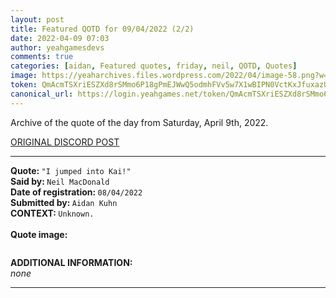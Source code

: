 ```yaml
---
layout: post
title: Featured QOTD for 09/04/2022 (2/2)
date: 2022-04-09 07:03
author: yeahgamesdevs
comments: true
categories: [aidan, Featured quotes, friday, neil, QOTD, Quotes]
image: https://yeaharchives.files.wordpress.com/2022/04/image-58.png?w=409
token: QmAcmTSXriESZXd8rSMmo6P18gPmEJWwQ5odmhFVv5w7X1wBIPN0VctKxJfuxazUgHj136yz7htifRimzOSvjBLRXaHUcVX8vM1nt9dC2UBxaMbNALcM5o3z9YUPODoIoZPOGLNVIzAa
canonical_url: https://login.yeahgames.net/token/QmAcmTSXriESZXd8rSMmo6P18gPmEJWwQ5odmhFVv5w7X1wBIPN0VctKxJfuxazUgHj136yz7htifRimzOSvjBLRXaHUcVX8vM1nt9dC2UBxaMbNALcM5o3z9YUPODoIoZPOGLNVIzAa
---
```

<!-- wp:paragraph -->
<p>Archive of the quote of the day from Saturday, April 9th, 2022. </p>
<!-- /wp:paragraph -->

<!-- wp:buttons {"layout":{"type":"flex","justifyContent":"left"}} -->
<div class="wp-block-buttons"><!-- wp:button {"textColor":"vivid-cyan-blue","align":"center","style":{"border":{"radius":"18px"}},"className":"is-style-fill"} -->
<div class="wp-block-button aligncenter is-style-fill"><a class="wp-block-button__link has-vivid-cyan-blue-color has-text-color wp-element-button" href="https://discord.com/channels/887052880782176266/958100064079839303/962536122095894569" style="border-radius:18px;">ORIGINAL DISCORD POST</a></div>
<!-- /wp:button --></div>
<!-- /wp:buttons -->

<!-- wp:separator {"align":"center","className":"is-style-wide"} -->
<hr class="wp-block-separator aligncenter has-alpha-channel-opacity is-style-wide" />
<!-- /wp:separator -->

<!-- wp:paragraph -->
<p><strong>Quote: </strong><code>"I jumped into Kai!"</code><br><strong>Said by: </strong><code>Neil MacDonald</code><br><strong>Date of registration: </strong><code>08/04/2022</code> <br><strong>Submitted by: </strong><code>Aidan Kuhn</code><br><strong>CONTEXT: </strong><code>Unknown.</code><br><br><strong>Quote image:</strong></p>
<!-- /wp:paragraph -->

<!-- wp:image {"id":332,"sizeSlug":"large","linkDestination":"none"} -->
<figure class="wp-block-image size-large"><img src="https://yeaharchives.files.wordpress.com/2022/04/image-58.png?w=409" alt="" class="wp-image-332" /></figure>
<!-- /wp:image -->

<!-- wp:paragraph -->
<p><strong>ADDITIONAL INFORMATION:</strong><br><em>none</em></p>
<!-- /wp:paragraph -->

<!-- wp:separator {"className":"is-style-wide"} -->
<hr class="wp-block-separator has-alpha-channel-opacity is-style-wide" />
<!-- /wp:separator -->

